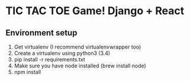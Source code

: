 # TIC TAC TOE Game! Django + React

## Environment setup

1. Get virtualenv (I recommend virtualenvwrapper too)
2. Create a virtualenv using python3 (3.4)
3. pip install -r requirements.txt
4. Make sure you have node installed (brew install node)
5. npm install

